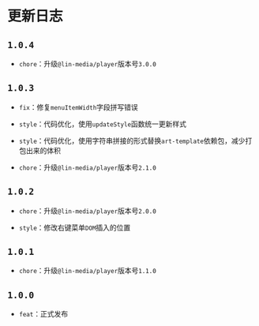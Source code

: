 

# 更新日志

## `1.0.4`

- `chore`：升级`@lin-media/player`版本号`3.0.0`

## `1.0.3`

- `fix`：修复`menuItemWidth`字段拼写错误

- `style`：代码优化，使用`updateStyle`函数统一更新样式

- `style`：代码优化，使用字符串拼接的形式替换`art-template`依赖包，减少打包出来的体积

- `chore`：升级`@lin-media/player`版本号`2.1.0`

## `1.0.2`
  
- `chore`：升级`@lin-media/player`版本号`2.0.0`
  
- `style`：修改右键菜单`DOM`插入的位置
  
## `1.0.1`
  
- `chore`：升级`@lin-media/player`版本号`1.1.0`

## `1.0.0`
  
- `feat`：正式发布